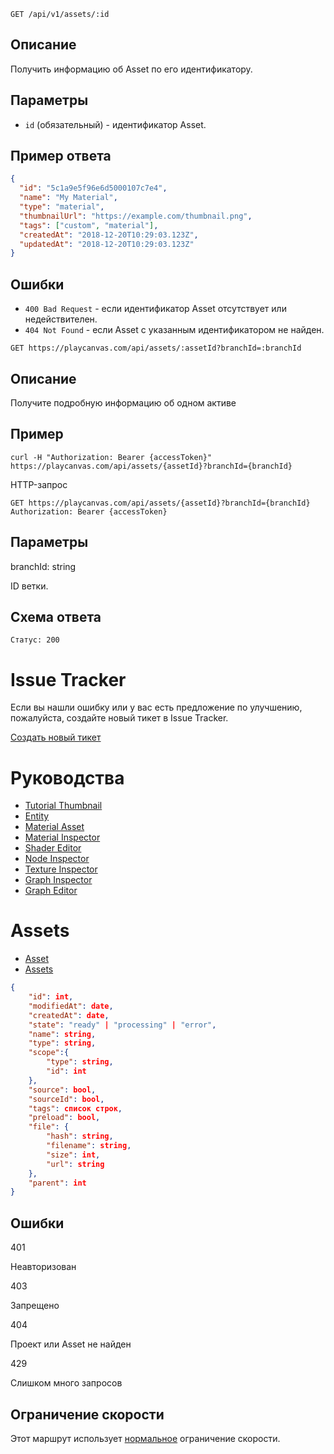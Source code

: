 ```
GET /api/v1/assets/:id
```

## Описание

Получить информацию об Asset по его идентификатору.

## Параметры

- `id` (обязательный) - идентификатор Asset.

## Пример ответа

```json
{
  "id": "5c1a9e5f96e6d5000107c7e4",
  "name": "My Material",
  "type": "material",
  "thumbnailUrl": "https://example.com/thumbnail.png",
  "tags": ["custom", "material"],
  "createdAt": "2018-12-20T10:29:03.123Z",
  "updatedAt": "2018-12-20T10:29:03.123Z"
}
```

## Ошибки

- `400 Bad Request` - если идентификатор Asset отсутствует или недействителен.
- `404 Not Found` - если Asset с указанным идентификатором не найден.

```none
GET https://playcanvas.com/api/assets/:assetId?branchId=:branchId
```

## Описание

Получите подробную информацию об одном активе

## Пример

```none
curl -H "Authorization: Bearer {accessToken}" https://playcanvas.com/api/assets/{assetId}?branchId={branchId}
```

HTTP-запрос

```text
GET https://playcanvas.com/api/assets/{assetId}?branchId={branchId}
Authorization: Bearer {accessToken}
```

## Параметры

<div class="params">
<div class="parameter"><span class="param">branchId: string</span><p>ID ветки.</p></div>
</div>

## Схема ответа

```none
Статус: 200
```

# Issue Tracker

Если вы нашли ошибку или у вас есть предложение по улучшению, пожалуйста, создайте новый тикет в Issue Tracker.

[Создать новый тикет](https://github.com/Unity-Technologies/Graphics/issues/new/choose)

# Руководства

- [Tutorial Thumbnail](Documentation~/TutorialThumbnail.md)
- [Entity](Documentation~/Entity.md)
- [Material Asset](Documentation~/MaterialAsset.md)
- [Material Inspector](Documentation~/MaterialInspector.md)
- [Shader Editor](Documentation~/ShaderEditor.md)
- [Node Inspector](Documentation~/NodeInspector.md)
- [Texture Inspector](Documentation~/TextureInspector.md)
- [Graph Inspector](Documentation~/GraphInspector.md)
- [Graph Editor](Documentation~/GraphEditor.md)

# Assets

- [Asset](Documentation~/Asset.md)
- [Assets](Documentation~/Assets.md)

```json
{
    "id": int,
    "modifiedAt": date,
    "createdAt": date,
    "state": "ready" | "processing" | "error",
    "name": string,
    "type": string,
    "scope":{
        "type": string,
        "id": int
    },
    "source": bool,
    "sourceId": bool,
    "tags": список строк,
    "preload": bool,
    "file": {
        "hash": string,
        "filename": string,
        "size": int,
        "url": string
    },
    "parent": int
}
```

## Ошибки

<div class="params">
<div class="parameter"><span class="param">401</span><p>Неавторизован</p></div>
<div class="parameter"><span class="param">403</span><p>Запрещено</p></div>
<div class="parameter"><span class="param">404</span><p>Проект или Asset не найден</p></div>
<div class="parameter"><span class="param">429</span><p>Слишком много запросов</p></div>
</div>

## Ограничение скорости

Этот маршрут использует [нормальное][1] ограничение скорости.

[1]: /user-manual/api#rate-limiting
